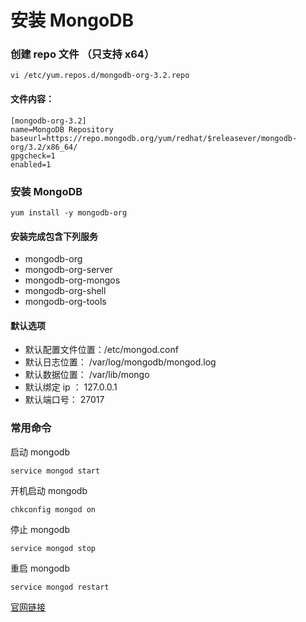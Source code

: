 # 安装 MongoDB

### 创建 repo 文件 （只支持 x64）
```shell
vi /etc/yum.repos.d/mongodb-org-3.2.repo
```

#### 文件内容：
```shell
[mongodb-org-3.2]
name=MongoDB Repository
baseurl=https://repo.mongodb.org/yum/redhat/$releasever/mongodb-org/3.2/x86_64/
gpgcheck=1
enabled=1
```

### 安装 MongoDB
```shell
yum install -y mongodb-org
```

#### 安装完成包含下列服务

- mongodb-org
- mongodb-org-server
- mongodb-org-mongos
- mongodb-org-shell
- mongodb-org-tools

#### 默认选项

- 默认配置文件位置：/etc/mongod.conf
- 默认日志位置： /var/log/mongodb/mongod.log
- 默认数据位置： /var/lib/mongo
- 默认绑定 ip ： 127.0.0.1
- 默认端口号： 27017

### 常用命令

启动 mongodb
```shell
service mongod start
```

开机启动 mongodb
```shell
chkconfig mongod on
```

停止 mongodb
```shell
service mongod stop
```

重启 mongodb
```shell
service mongod restart
```

[官网链接](https://docs.mongodb.org/master/tutorial/install-mongodb-on-red-hat/ "官网链接")
